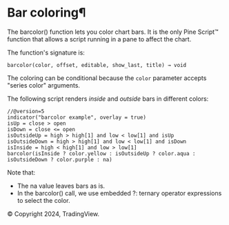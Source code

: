 # Bar coloring¶

The barcolor() function lets you color chart bars. It is the only Pine Script™ function that allows a script running in a pane to affect the chart.

The function's signature is:

```
barcolor(color, offset, editable, show_last, title) → void
```

The coloring can be conditional because the `color` parameter accepts "series color" arguments.

The following script renders _inside_ and _outside_ bars in different colors:

```
//@version=5
indicator("barcolor example", overlay = true)
isUp = close > open
isDown = close <= open
isOutsideUp = high > high[1] and low < low[1] and isUp
isOutsideDown = high > high[1] and low < low[1] and isDown
isInside = high < high[1] and low > low[1]
barcolor(isInside ? color.yellow : isOutsideUp ? color.aqua : isOutsideDown ? color.purple : na)
```

Note that:

- The na value leaves bars as is.
- In the barcolor() call, we use embedded ?: ternary operator expressions to select the color.

© Copyright 2024, TradingView.
